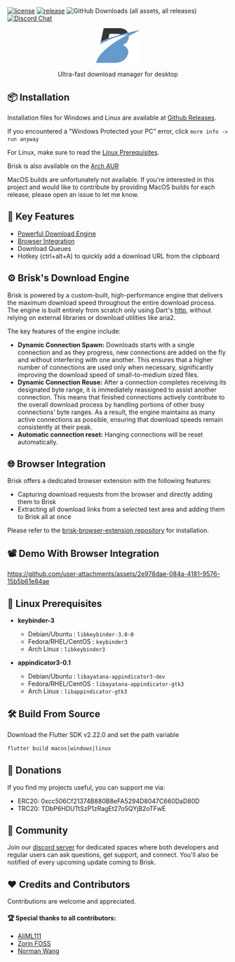 [![license](https://img.shields.io/github/license/AminBhst/brisk?style=flat-square)](https://github.com/AminBhst/brisk/blob/main/LICENSE)
[![release](https://img.shields.io/github/v/release/AminBhst/brisk?style=flat-square)](https://github.com/AminBhst/brisk/releases)
![GitHub Downloads (all assets, all releases)](https://img.shields.io/github/downloads/AminBhst/brisk/total?style=flat-square)
<a href="https://discord.gg/3mpSsVWF"><img alt="Discord Chat" src="https://img.shields.io/discord/1298990692000989225?color=5865F2&label=discord&style=flat-square"></a>

<p align="center">
<img width="100" src="assets/icons/logo.png" alt="Brisk">
<p align="center">Ultra-fast download manager for desktop</pal>
</p>

## :package: Installation

Installation files for Windows and Linux are available at [Github Releases](https://github.com/AminBhst/brisk/releases/).

If you encountered a "Windows Protected your PC" error, click `more info -> run anyway`

For Linux, make sure to read the [Linux Prerequisites](#key-linux-prerequisites).

Brisk is also available on the [Arch AUR](https://aur.archlinux.org/packages/brisk-bin)

MacOS builds are unfortunately not available. If you're interested in this project and would like to contribute by providing MacOS builds for each release, please open an issue to let me know.

## :rocket: Key Features

- [Powerful Download Engine](#gear-brisks-download-engine)
- [Browser Integration](#globe_with_meridians-browser-integration)
- Download Queues
- Hotkey (ctrl+alt+A) to quickly add a download URL from the clipboard

## :gear: Brisk's Download Engine
Brisk is powered by a custom-built, high-performance engine that delivers the maximum download speed throughout the entire download process. The engine is built entirely from scratch only using Dart's [http](https://github.com/dart-lang/http), without relying on external libraries or download utilities like aria2.

The key features of the engine include:
- **Dynamic Connection Spawn:** Downloads starts with a single connection and as they progress, new connections are added on the fly and without interfering with one another. This ensures that a higher number of connections are used only when necessary, significantly improving the download speed of small-to-medium sized files.
- **Dynamic Connection Reuse:** After a connection completes receiving its designated byte range, it is immediately reassigned to assist another connection. This means that finished connections actively contribute to the overall download process by handling portions of other busy connections' byte ranges. As a result, the engine maintains as many active connections as possible, ensuring that download speeds remain consistently at their peak.
- **Automatic connection reset:** Hanging connections will be reset automatically.

## :globe_with_meridians: Browser Integration
Brisk offers a dedicated browser extension with the following features:
- Capturing download requests from the browser and directly adding them to Brisk
- Extracting all download links from a selected text area and adding them to Brisk all at once

Please refer to the [brisk-browser-extension repository](https://github.com/AminBhst/brisk-browser-extension) for installation.


## :film_projector: Demo With Browser Integration


https://github.com/user-attachments/assets/2e978dae-084a-4181-9576-15b5b61e84ae


## :key: Linux Prerequisites

  - **keybinder-3**
     - Debian/Ubuntu : ```libkeybinder-3.0-0```
     - Fedora/RHEL/CentOS : ```keybinder3```
     - Arch Linux : ```libkeybinder3```

  - **appindicator3-0.1**
     - Debian/Ubuntu : ```libayatana-appindicator3-dev```
     - Fedora/RHEL/CentOS : ```libayatana-appindicator-gtk3```
     - Arch Linux : ```libappindicator-gtk3```


## :hammer_and_wrench: Build From Source

Download the Flutter SDK v2.22.0 and set the path variable

```bash
flutter build macos|windows|linux
```

## :money_with_wings: Donations
If you find my projects useful, you can support me via:
- ERC20: 0xcc506Cf21374B880B8eFA5294D8047C660DaD80D
- TRC20: TDbP6HDUTtSzP1zRagEt27o5QYjB2oTFwE

## :busts_in_silhouette: Community
Join our [discord server](https://discord.gg/g8fwgZ84) for dedicated spaces where both developers and regular users can ask questions, get support, and connect. You'll also be notified of every upcoming update coming to Brisk.

## :heart: Credits and Contributors
Contributions are welcome and appreciated.

#### :trophy: Special thanks to all contributors:
- [AliML111](https://github.com/AliML111)
- [Zorin FOSS](https://github.com/ZorinFoss)
- [Norman Wang](https://github.com/Norman-w)
